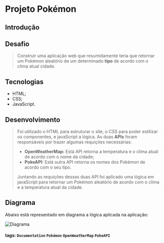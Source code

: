 Projeto Pokémon
===

Introdução
---
## Desafio

> Construir uma aplicação web que resumidamente teria que retornar um Pokémon aleatório de um determinado **tipo** de acordo com o clima atual cidade. 
## Tecnologias
* HTML;
* CSS;
*  JavaScript.

Desenvolvimento
----
> Foi utilizado o HTML para estruturar o site, o CSS para poder estilizar os componentes, e javaScript a lógica.
> As duas **APIs** foram responsáveis por trazer algumas requições necessárias:
> - **OpenWeatherMap:** Está API retorna a temperatura e o clima atual de acordo com o nome da cidade;
> - **PokeAPI:** Está outra API retorna os nomes dos Pokémon de acordo com o seu tipo.
> 
> Juntando as requições dessas duas API foi aplicado uma lógica em javaScript para retornar um Pokémon aleatório de acordo com o clima e a temperatura atual da cidade.

Diagrama
----
Abaixo está representado em diagrama a lógica aplicada na aplicação:

   ![Diagrama](https://lh3.googleusercontent.com/THSo1HTpbk0F6NmX2xKF1IWI4ty5udxtzSl6iOzvE_7-_1UlRsPbSbFeMT3zvcpAkkijo7opTxit)
#### tags: `Documentation` `Pokémon` `OpenWeatherMap` `PokeAPI` 